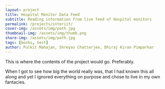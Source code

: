 ```yaml
---
layout: project
title: Hospital Monitor Data Feed
subtitle: Reading information from live feed of Hospital monitors
permalink: /projects/interiit/  
cover-img: /assets/img/path.jpg
thumbnail-img: /assets/img/thumb.png
share-img: /assets/img/path.jpg
tags: [books, test]
author: Pulkit Mahajan, Shreyas Chatterjee, Dhiraj Kiran Pimparkar
---
```

This is where the contents of the project would go. Preferably. 

When I got to see how big the world really was, that I had known this all along and yet I ignored everything on purpose and chose to live in my own fantacies. 